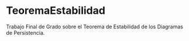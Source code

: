 # TeoremaEstabilidad
Trabajo Final de Grado sobre el Teorema de Estabilidad de los Diagramas de Persistencia.
